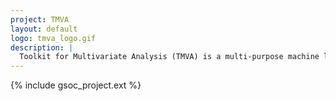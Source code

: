 ```yaml
---
project: TMVA
layout: default
logo: tmva_logo.gif
description: |
  Toolkit for Multivariate Analysis (TMVA) is a multi-purpose machine learning toolkit integrated into the ROOT scientific software framework, used in many particle physics data analysis and applications.
---
```



{% include gsoc_project.ext %}
